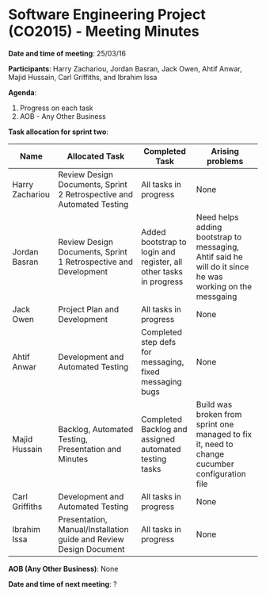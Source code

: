 # Software Engineering Project (CO2015) - Meeting Minutes

**Date and time of meeting**: 25/03/16

**Participants**: Harry Zachariou, Jordan Basran, Jack Owen, Ahtif Anwar, Majid Hussain, Carl Griffiths, and Ibrahim Issa

**Agenda**:

1.  Progress on each task
4.	AOB - Any Other Business

**Task allocation for sprint two**:

| Name | Allocated Task | Completed Task | Arising problems |
|------|------|------|------|
| Harry Zachariou | Review Design Documents, Sprint 2 Retrospective and Automated Testing | All tasks in progress | None | 
| Jordan Basran  | Review Design Documents, Sprint 1 Retrospective and Development | Added bootstrap to login and register, all other tasks in progress | Need helps adding bootstrap to messaging, Ahtif said he will do it since he was working on the messgaing |   
| Jack Owen  | Project Plan and Development| All tasks in progress | None |  
| Ahtif Anwar  | Development and Automated Testing | Completed step defs for messaging, fixed messaging bugs | None |
| Majid Hussain | Backlog, Automated Testing, Presentation and Minutes  | Completed Backlog and assigned automated testing tasks | Build was broken from sprint one managed to fix it, need to change cucumber configuration file |
| Carl Griffiths | Development and Automated Testing | All tasks in progress | None |
| Ibrahim Issa | Presentation, Manual/Installation guide and Review Design Document |  All tasks in progress | None |

**AOB (Any Other Business)**: None

**Date and time of next meeting**: ?

